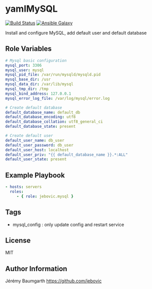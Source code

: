 yamlMySQL
=====

[![Build Status](https://travis-ci.org/jebovic/ansible-mysql.svg?branch=master)](https://travis-ci.org/jebovic/ansible-mysql) [![Ansible Galaxy](https://img.shields.io/badge/galaxy-jebovic.mysql-blue.svg?style=flat)](https://galaxy.ansible.com/jebovic/mysql)

Install and configure MySQL, add default user and default database

Role Variables
--------------

```yaml
# Mysql basic configuration
mysql_port: 3306
mysql_user: mysql
mysql_pid_file: /var/run/mysqld/mysqld.pid
mysql_base_dir: /usr
mysql_data_dir: /var/lib/mysql
mysql_tmp_dir: /tmp
mysql_bind_address: 127.0.0.1
mysql_error_log_file: /var/log/mysql/error.log

# Create default database
default_database_name: default_db
default_database_encoding: utf8
default_database_collation: utf8_general_ci
default_database_state: present

# Create default user
default_user_name: db_user
default_user_password: db_user
default_user_host: localhost
default_user_priv: "{{ default_database_name }}.*:ALL"
default_user_state: present
```

Example Playbook
----------------

```yaml
- hosts: servers
  roles:
     - { role: jebovic.mysql }
```

Tags
----

* mysql_config : only update config and restart service

License
-------

MIT

Author Information
------------------

Jérémy Baumgarth https://github.com/jebovic

